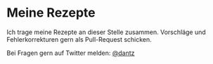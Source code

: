 # Meine Rezepte

Ich trage meine Rezepte an dieser Stelle zusammen. Vorschläge und Fehlerkorrekturen gern als Pull-Request schicken.

Bei Fragen gern auf Twitter melden: [@dantz](https://twitter.com/dantz)
